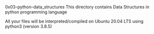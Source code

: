 0x03-python-data_structures
This directory contains Data Structures in python programming language

All your files will be interpreted/compiled on Ubuntu 20.04 LTS using python3 (version 3.8.5)
